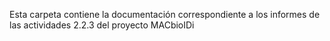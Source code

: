 Esta carpeta contiene la documentación correspondiente a los informes de las actividades 2.2.3 del proyecto MACbioIDi
